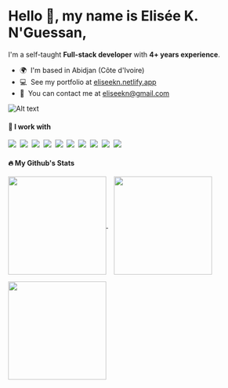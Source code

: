 Hello 👋, my name is Elisée K. N'Guessan,
=
I'm a self-taught **Full-stack developer** with **4+ years experience**.

*   🌍  I'm based in Abidjan (Côte d'Ivoire)
*   💻  See my portfolio at [eliseekn.netlify.app](https://eliseekn.netlify.app)
*   📧  You can contact me at [eliseekn@gmail.com](mailto:eliseekn@gmail.com)

![Alt text](https://www.codewars.com/users/eliseekn/badges/small "CodeWars")

#### :brain: I work with
<p>
  <a target="_blank" href="#"><img src="https://img.shields.io/badge/Laravel-FF2D20?style=for-the-badge" /></a>&nbsp;
  <a target="_blank" href="#"><img src="https://img.shields.io/badge/TypeScript-007ACC?style=for-the-badge" /></a>&nbsp;
  <a target="_blank" href="#"><img src="https://img.shields.io/badge/React-20232A?style=for-the-badge" /></a>&nbsp;
  <a target="_blank" href="#"><img src="https://img.shields.io/badge/Vue%20js-35495E?style=for-the-badge" /></a>&nbsp;
  <a target="_blank" href="#"><img src="https://img.shields.io/badge/React_Native-20232A?style=for-the-badge" /></a>&nbsp;
  <a target="_blank" href="#"><img src="https://img.shields.io/badge/next%20js-000000?style=for-the-badge" /></a>&nbsp;
  <a target="_blank" href="#"><img src="https://img.shields.io/badge/MySQL-005C84?style=for-the-badge" /></a>&nbsp;
  <a target="_blank" href="#"><img src="https://img.shields.io/badge/Prisma-3982CE?style=for-the-badge" /></a>&nbsp;
  <a target="_blank" href="#"><img src="https://img.shields.io/badge/Linux-FCC624?style=for-the-badge" /></a>&nbsp;
  <a target="_blank" href="#"><img src="https://img.shields.io/badge/GIT-E44C30?style=for-the-badge" /></a>&nbsp;
</p>

#### :fire: My Github's Stats
<a href="#">
  <img height=200 align="center" src="https://github-readme-stats.vercel.app/api?username=eliseekn&show_icons=true&theme=dark" />
</a>
&nbsp;&nbsp;
<a href="#">
  <img height=200 align="center" src="https://github-readme-stats.vercel.app/api/top-langs?username=eliseekn&theme=dark&layout=compact&langs_count=8&card_width=320" />
</a>

<p></p>

<a href="#">
  <img height=200 align="center" src="https://github-readme-streak-stats.herokuapp.com/?user=eliseekn&theme=dark" />
</a>
